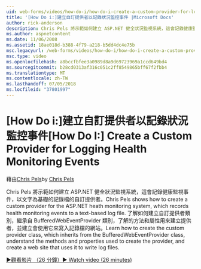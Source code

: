 ```yaml
---
uid: web-forms/videos/how-do-i/how-do-i-create-a-custom-provider-for-logging-health-monitoring-events
title: '[How Do i:]建立自訂提供者以記錄狀況監控事件 |Microsoft Docs'
author: rick-anderson
description: Chris Pels 將示範如何建立 ASP.NET 健全狀況監視系統，這會記錄健康監視事件，以文字為基礎的記錄檔的自訂提供者。 Le...
ms.author: aspnetcontent
ms.date: 11/06/2008
ms.assetid: 18ae018d-b388-4f79-a218-b5dd4dc4e75b
msc.legacyurl: /web-forms/videos/how-do-i/how-do-i-create-a-custom-provider-for-logging-health-monitoring-events
msc.type: video
ms.openlocfilehash: a8bccfbfee3a0989d8a9d69723969a1ccd649bd4
ms.sourcegitcommit: b28cd0313af316c051c2ff8549865bff67f2fbb4
ms.translationtype: MT
ms.contentlocale: zh-TW
ms.lasthandoff: 07/05/2018
ms.locfileid: "37801997"
---
```

<a name="how-do-i-create-a-custom-provider-for-logging-health-monitoring-events"></a><span data-ttu-id="d15cb-104">[How Do i:]建立自訂提供者以記錄狀況監控事件</span><span class="sxs-lookup"><span data-stu-id="d15cb-104">[How Do I:] Create a Custom Provider for Logging Health Monitoring Events</span></span>
====================
<span data-ttu-id="d15cb-105">藉由[Chris Pels](https://twitter.com/chrispels)</span><span class="sxs-lookup"><span data-stu-id="d15cb-105">by [Chris Pels](https://twitter.com/chrispels)</span></span>

<span data-ttu-id="d15cb-106">Chris Pels 將示範如何建立 ASP.NET 健全狀況監視系統，這會記錄健康監視事件，以文字為基礎的記錄檔的自訂提供者。</span><span class="sxs-lookup"><span data-stu-id="d15cb-106">Chris Pels shows how to create a custom provider for the ASP.NET heath monitoring system, which records health monitoring events to a text-based log file.</span></span> <span data-ttu-id="d15cb-107">了解如何建立自訂提供者類別，繼承自 BufferedWebEventProvider 類別，了解的方法和屬性用來建立提供者，並建立會使用它來寫入記錄檔的網站。</span><span class="sxs-lookup"><span data-stu-id="d15cb-107">Learn how to create the custom provider class, which inherits from the BufferedWebEventProvider class, understand the methods and properties used to create the provider, and create a web site that uses it to write log files.</span></span>

[<span data-ttu-id="d15cb-108">&#9654;觀看影片 （26 分鐘）</span><span class="sxs-lookup"><span data-stu-id="d15cb-108">&#9654; Watch video (26 minutes)</span></span>](https://channel9.msdn.com/Blogs/ASP-NET-Site-Videos/how-do-i-create-a-custom-provider-for-logging-health-monitoring-events)
